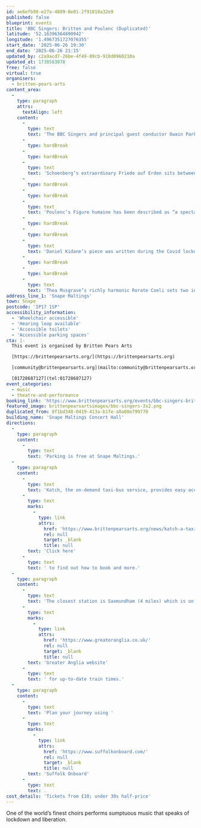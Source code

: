 ```yaml
---
id: ae6efb98-e27a-4889-8e01-2f91010a32e9
published: false
blueprint: events
title: 'BBC Singers: Britten and Poulenc (Duplicated)'
latitude: '52.16396364890942'
longitude: '1.4967351727076355'
start_date: '2025-06-26 19:30'
end_date: '2025-06-26 21:15'
updated_by: c2a9acd7-26be-4f49-89cb-918d0960210a
updated_at: 1738583078
free: false
virtual: true
organisers:
  - britten-pears-arts
content_area:
  -
    type: paragraph
    attrs:
      textAlign: left
    content:
      -
        type: text
        text: 'The BBC Singers and principal guest conductor Owain Park present a feast of wonderful choral music. Benjamin Britten’s A.M.D.G. (an abbreviation of the Latin for “To the greater glory of God”) is an entrancing setting of mystical and uplifting poems by Gerald Manley Hopkins. The full set of songs was not performed until 1984, after Britten’s death, and published five years after that. It is a work of great challenge and drama which certainly rewards both singers and listeners.'
      -
        type: hardBreak
      -
        type: hardBreak
      -
        type: text
        text: 'Schoenberg’s extraordinary Friede auf Erden sits between harmonic worlds, and between Romantic and Expressionist tendencies. It begins with Christmas and expands into a choral evocation of peace on earth. It is an extraordinary piece which deserves widespread listening.'
      -
        type: hardBreak
      -
        type: hardBreak
      -
        type: text
        text: 'Poulenc’s Figure humaine has been described as “a spectacular choral hymn to freedom”. It dates from the Second World War and is a masterful setting of Paul Eluard’s anti-war poetry. It looks to a day of liberation – not just the end of the war he was so woefully amidst, but also a greater day of worldly peace and freedom to come.'
      -
        type: hardBreak
      -
        type: hardBreak
      -
        type: text
        text: 'Daniel Kidane’s piece was written during the Covid lockdown on the theme of people who could no longer see each other, between whom barriers had arisen. It is a stirring setting of Simon Armitage which reminds us of that recent time when, though confined to a single space, so many could not help but sing and make music.'
      -
        type: hardBreak
      -
        type: hardBreak
      -
        type: text
        text: 'Thea Musgrave’s richly harmonic Rorate Coeli sets two interleaved poems of the famous Scottish poet William Dunbar. One speaks of the Nativity, the other the Resurrection. Then the miniature gem that is Palestrina’s Regina Caeli looks ahead to the Ascension with joyful interplay between two groups of four voices.'
address_line_1: 'Snape Maltings'
town: Snape
postcode: 'IP17 1SP'
accessibility_information:
  - 'Wheelchair accessible'
  - 'Hearing loop available'
  - 'Accessible toilets'
  - 'Accessible parking spaces'
cta: |-
  This event is organised by Britten Pears Arts

  [https://brittenpearsarts.org/](https://brittenpearsarts.org)

  [community@brittenpearsarts.org](mailto:community@brittenpearsarts.org)

  [01728687127](tel:01728687127)
event_categories:
  - music
  - theatre-and-performance
booking_link: 'https://www.brittenpearsarts.org/events/bbc-singers-britten-and-poulenc'
featured_image: brittenpearsartsimages/bbc-singers-3x2.png
duplicated_from: 8f1bd348-0419-413a-b1fe-a0a08e799770
building_name: 'Snape Maltings Concert Hall'
directions:
  -
    type: paragraph
    content:
      -
        type: text
        text: 'Parking is free at Snape Maltings.'
  -
    type: paragraph
    content:
      -
        type: text
        text: 'Katch, the on-demand taxi-bus service, provides easy access to Snape Maltings, connecting it to the towns of Framlingham, Parham, Hacheston, Wickham Market, Wickham Market Railway Station at Campsea Ashe, and Tunstall. '
      -
        type: text
        marks:
          -
            type: link
            attrs:
              href: 'https://www.brittenpearsarts.org/news/katch-a-taxi-bus-to-snape-maltings'
              rel: null
              target: _blank
              title: null
        text: 'Click here'
      -
        type: text
        text: ' to find out how to book and more.'
  -
    type: paragraph
    content:
      -
        type: text
        text: 'The closest station is Saxmundham (4 miles) which is on the East Suffolk Ipswich on the Lowestoft train line. Wickham Market station (6 miles) is located in Campsea Ash on the same line. Visit the '
      -
        type: text
        marks:
          -
            type: link
            attrs:
              href: 'https://www.greateranglia.co.uk/'
              rel: null
              target: _blank
              title: null
        text: 'Greater Anglia website'
      -
        type: text
        text: ' for up-to-date train times.'
  -
    type: paragraph
    content:
      -
        type: text
        text: 'Plan your journey using '
      -
        type: text
        marks:
          -
            type: link
            attrs:
              href: 'https://www.suffolkonboard.com/'
              rel: null
              target: _blank
              title: null
        text: 'Suffolk Onboard'
      -
        type: text
        text: .
cost_details: 'Tickets from £10; under 30s half-price'
---
```

One of the world’s finest choirs performs sumptuous music that speaks of lockdown and liberation.